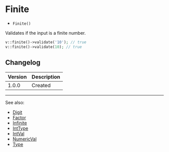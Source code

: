 # Finite

- `Finite()`

Validates if the input is a finite number.

```php
v::finite()->validate('10'); // true
v::finite()->validate(10); // true
```

## Changelog

Version | Description
--------|-------------
  1.0.0 | Created

***
See also:

- [Digit](Digit.md)
- [Factor](Factor.md)
- [Infinite](Infinite.md)
- [IntType](IntType.md)
- [IntVal](IntVal.md)
- [NumericVal](NumericVal.md)
- [Type](Type.md)
